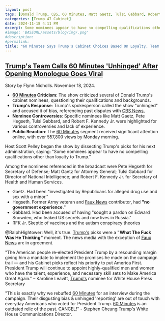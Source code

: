 ```yaml
---
layout: post
tags: [Donald Trump, CBS, 60 Minutes, Matt Gaetz, Tulsi Gabbard, Robert F Kennedy Jr, politics]
categories: [Trump 47 Cabinet]
date: 2024-11-18 4:11 PM
excerpt: Some nominees appear to have no compelling qualifications other than loyalty to Trump." – Scott Pelly, CBS News 60 Minutes Host'
#image: 'BASEURL/assets/blog/img/.png'
#description:
#permalink:
title: "60 Minutes Says Trump's Cabinet Choices Based On Loyalty. Team Trump Counters. But It's True."
---
```



## [Trump's Team Calls 60 Minutes 'Unhinged' After Opening Monologue Goes Viral](https://www.newsweek.com/donald-trump-steven-cheung-calls-60-minutes-unhinged-criticism-cabinet-nominees-matt-gaetz-1987447)

Story by Flynn Nicholls. November 18, 2024.

- **[60 Minutes](https://www.cbsnews.com/60-minutes/) Criticism**: The show criticized several of Donald Trump's cabinet nominees, questioning their qualifications and backgrounds.
- **Trump's Response**: Trump's spokesperson called the show "unhinged" and accused it of bias, referencing past disputes with [CBS News.](https://www.cbsnews.com/)
- **Nominee Controversies**: Specific nominees like Matt Gaetz, Pete Hegseth, Tulsi Gabbard, and Robert F. Kennedy Jr. were highlighted for various controversies and lack of experience.
- **Public Reaction**: The [60 Minutes](https://www.cbsnews.com/60-minutes/) segment received significant attention online, with over 557,800 views by Monday morning.

Host Scott Pelley began the show by dissecting Trump's picks for his next administration, saying: "Some nominees appear to have no compelling qualifications other than loyalty to Trump."

Among the nominees referenced in the broadcast were Pete Hegseth for Secretary of Defense; Matt Gaetz for Attorney General; Tulsi Gabbard for Director of National Intelligence; and Robert F. Kennedy Jr. for Secretary of Health and Human Services.

- Gaetz. Had been "investigated by Republicans for alleged drug use and sex with a minor."
- Hegseth. Former Army veteran and [Faux News](https://www.foxnews.com/) contributor, had **"no government experience."**
- Gabbard. Had been accused of having "sought a pardon on Edward Snowden, who leaked US secrets and now lives in Russia."
- RFK Jr. Skeptic of vaccines and the autism conspiracy theories

@RalphHightower: Well, it's true. [Trump's](https://x.com/realdonaldtrump) picks were a **"What The Fuck Was He Thinking"** moment. The news media  with the exception of [Faux News](https://www.foxnews.com) are in agreement.

"The American people re-elected President Trump by a resounding margin giving him a mandate to implement the promises he made on the campaign trail — and his Cabinet picks reflect his priority to put America First. President Trump will continue to appoint highly-qualified men and women who have the talent, experience, and necessary skill sets to Make America Great Again." – Karoline Leavitt, [Trump's](https://x.com/realdonaldtrump) nominee for White House Press Secretary

"This is exactly why we rebuffed [60 Minutes](https://www.cbsnews.com/60-minutes/) for an interview during the campaign. Their disgusting bias & unhinged 'reporting' are out of touch with everyday Americans who voted for President Trump. [60 Minutes](https://www.cbsnews.com/60-minutes/) is an outdated relic of the past. CANCEL!" - Stephen Cheung [Trump's](https://x.com/realdonaldtrump) White House Communications Director.